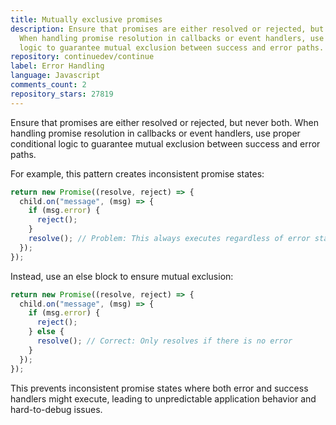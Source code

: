 ```yaml
---
title: Mutually exclusive promises
description: Ensure that promises are either resolved or rejected, but never both.
  When handling promise resolution in callbacks or event handlers, use proper conditional
  logic to guarantee mutual exclusion between success and error paths.
repository: continuedev/continue
label: Error Handling
language: Javascript
comments_count: 2
repository_stars: 27819
---
```


Ensure that promises are either resolved or rejected, but never both. When handling promise resolution in callbacks or event handlers, use proper conditional logic to guarantee mutual exclusion between success and error paths.

For example, this pattern creates inconsistent promise states:
```javascript
return new Promise((resolve, reject) => {
  child.on("message", (msg) => {
    if (msg.error) {
      reject();
    }
    resolve(); // Problem: This always executes regardless of error state
  });
});
```

Instead, use an else block to ensure mutual exclusion:
```javascript
return new Promise((resolve, reject) => {
  child.on("message", (msg) => {
    if (msg.error) {
      reject();
    } else {
      resolve(); // Correct: Only resolves if there is no error
    }
  });
});
```

This prevents inconsistent promise states where both error and success handlers might execute, leading to unpredictable application behavior and hard-to-debug issues.